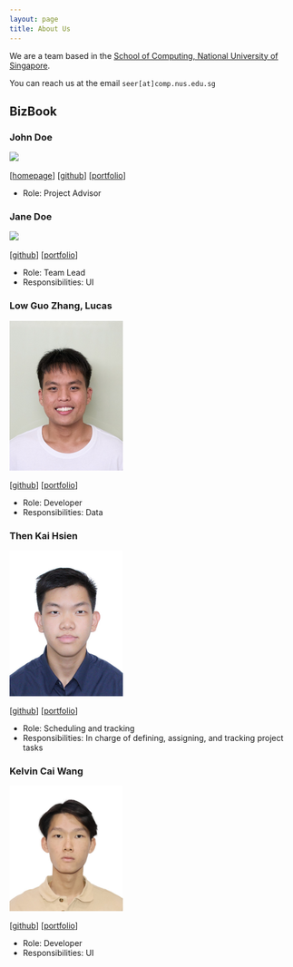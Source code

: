 ```yaml
---
layout: page
title: About Us
---
```


We are a team based in the [School of Computing, National University of Singapore](https://www.comp.nus.edu.sg).

You can reach us at the email `seer[at]comp.nus.edu.sg`

## BizBook

### John Doe

<img src="images/johndoe.png" width="200px">

[[homepage](http://www.comp.nus.edu.sg/~damithch)]
[[github](https://github.com/johndoe)]
[[portfolio](team/johndoe.md)]

- Role: Project Advisor

### Jane Doe

<img src="images/johndoe.png" width="200px">

[[github](http://github.com/johndoe)]
[[portfolio](team/johndoe.md)]

- Role: Team Lead
- Responsibilities: UI

### Low Guo Zhang, Lucas

<img src="images/biggillyboyman.png" width="200px">

[[github](http://github.com/biggillyboyman)] [[portfolio](team/johndoe.md)]

- Role: Developer
- Responsibilities: Data

### Then Kai Hsien

<img src="images/romidas99.png" width="200px">

[[github](http://github.com/romidas99)]
[[portfolio](team/johndoe.md)]

- Role: Scheduling and tracking
- Responsibilities: In charge of defining, assigning, and tracking project tasks

### Kelvin Cai Wang

<img src="images/caiwang0.png" width="200px">

[[github](http://github.com/caiwang0)]
[[portfolio](team/johndoe.md)]

- Role: Developer
- Responsibilities: UI
